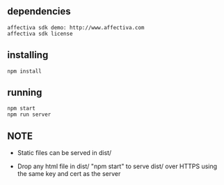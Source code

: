 ## dependencies
    affectiva sdk demo: http://www.affectiva.com
    affectiva sdk license

## installing

    npm install

## running

    npm start
    npm run server

NOTE
----
- Static files can be served in dist/

- Drop any html file in dist/ "npm start" to serve dist/ over HTTPS using the same key and cert as the server

